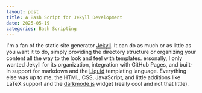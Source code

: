 ```yaml
---
layout: post
title: A Bash Script for Jekyll Development
date: 2025-05-19
categories: Bash Scripting
---
```


I'm a fan of the static site generator [Jekyll](https://jekyllrb.com). It can do as much or as little as you want it to do, simply providing the directory structure or organizing your content all the way to the look and feel with templates. ersonally, I only wanted Jekyll for its organization, integration with GitHub Pages, and built-in support for markdown and the [Liquid](https://shopify.github.io/liquid/) templating language. Everything else was up to me, the HTML, CSS, JavaScript, and little additions like LaTeX support and the [darkmode.js](https://darkmodejs.learn.uno/) widget (really cool and not that little).
